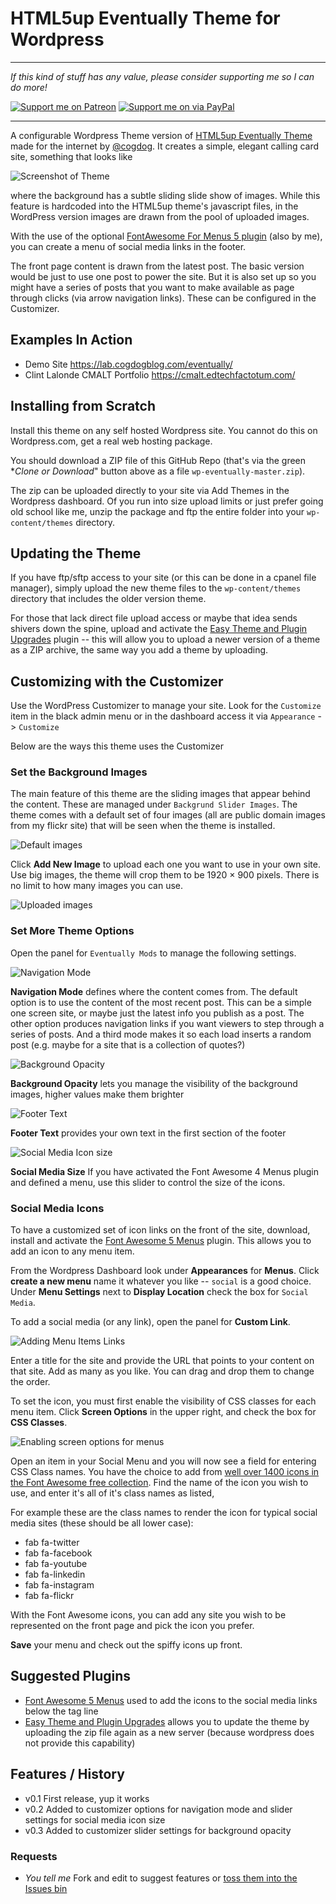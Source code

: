 # HTML5up Eventually Theme for Wordpress

-----
*If this kind of stuff has any value, please consider supporting me so I can do more!*

[![Support me on Patreon](http://cogdog.github.io/images/badge-patreon.png)](https://patreon.com/cogdog) [![Support me on via PayPal](http://cogdog.github.io/images/badge-paypal.png)](https://paypal.me/cogdog)

----- 


A configurable Wordpress Theme version of [HTML5up Eventually Theme](https://html5up.net/eventually) made for the internet by [@cogdog](http://cog.dog). It creates a simple, elegant calling card site, something that looks like

![Screenshot of Theme](screenshot.png "Screenshot of Eventually Theme")

where the background has a subtle sliding slide show of images. While this feature is hardcoded into the HTML5up theme's javascript files, in the WordPress version images are drawn from the pool of uploaded images.

With the use of the optional [FontAwesome For Menus 5 plugin](http://github.com/cogdog/font-awesome-5-menus) (also by me), you can create a menu of social media links in the footer.

The front page content is drawn from the latest post. The basic version would be just to use one post to power the site. But it is also set up so you might have a series of posts that you want to make available as page through clicks (via arrow navigation links). These can be configured in the Customizer.


## Examples In Action

* Demo Site https://lab.cogdogblog.com/eventually/
* Clint Lalonde CMALT Portfolio https://cmalt.edtechfactotum.com/


## Installing from Scratch

Install this theme on any self hosted Wordpress site. You cannot do this on Wordpress.com, get a real web hosting package.

You should download a ZIP file of this GitHub Repo (that's via the green **Clone or Download*" button above as a file `wp-eventually-master.zip`). 

The zip can be uploaded directly to your site via Add Themes in the Wordpress dashboard. Of you run into size upload limits or just prefer going old school like me, unzip the package and ftp the entire folder into your `wp-content/themes` directory.

## Updating the Theme

If you have ftp/sftp access to your site (or this can be done in a cpanel file manager), simply upload the new theme files to the `wp-content/themes` directory that includes the older version theme. 

For those that lack direct file upload access or maybe that idea sends shivers down the spine, upload and activate the [Easy Theme and Plugin Upgrades](https://wordpress.org/plugins/easy-theme-and-plugin-upgrades/) plugin -- this will allow you to upload a newer version of a theme as a ZIP archive, the same way you add a theme by uploading.


## Customizing with the Customizer

Use the WordPress Customizer to manage your site. Look for the `Customize` item in the black admin menu or in the dashboard access it via `Appearance` -> `Customize`

Below are the ways this theme uses the Customizer

### Set the Background Images

The main feature of this theme are the sliding images that appear behind the content. These are managed under `Backgrund Slider Images`. The theme comes with a default set of four images (all are public domain images from my flickr site) that will be seen when the theme is installed.

![Default images](images/header-images-suggested.jpg "Default images")

Click **Add New Image** to upload each one you want to use in your own site. Use big images, the theme will crop them to be 1920 × 900 pixels. There is no limit to how many images you can use.

![Uploaded images](images/customizer-header-images.jpg "Uploaded images")


### Set More Theme Options

Open the panel for `Eventually Mods` to manage the following settings.


![Navigation Mode](images/eventually-nav-mode.jpg "Navigation Mode settings")

**Navigation Mode** defines where the content comes from. The default option is to use the content of the most recent post. This can be a simple one screen site, or maybe just the latest info you publish as a post. The other option produces navigation links if you want viewers to step through a series of posts. And a third mode makes it so each load inserts a random post (e.g. maybe for a site that is a collection of quotes?)


![Background Opacity](images/background-opacity.jpg "Background Opacity slider")

**Background Opacity** lets you manage the visibility of the background images, higher values make them brighter

![Footer Text](images/footer-text.jpg "Footer Text entry")

**Footer Text** provides your own text in the first section of the footer

![Social Media Icon size](images/social-media-size.jpg "Social Media Icon size")

**Social Media Size** If you have activated the Font Awesome 4 Menus plugin and defined a menu, use this slider to control the size of the icons.



### Social Media Icons

To have a customized set of icon links on the front of the site, download, install and activate the [Font Awesome 5 Menus](https://github.com/cogdog/font-awesome-5-menus) plugin. This allows you to add an icon to any menu item.

From the Wordpress Dashboard look under **Appearances** for **Menus**. Click **create a new menu**  name it whatever you like -- `social` is  a good choice. Under  **Menu Settings** next to **Display Location** check the box for `Social Media`. 

To add a social media (or any link), open the panel for **Custom Link**. 

![](images/add-custom-link.jpg "Adding Menu Items Links")

Enter a title for the site and provide the URL that points to your content on that site. Add as many as you like. You can drag and drop them to change the order.

To set the icon, you must first enable the visibility of CSS classes for each menu item.  Click **Screen Options** in the upper right, and check the box for **CSS Classes**.

![](images/screen-options.jpg "Enabling screen options for menus")

Open an item in your Social Menu and you will now see a field for entering CSS Class names. You have the choice to add from [well over 1400 icons in the Font Awesome free collection](https://fontawesome.com/icons?d=gallery&m=free). Find the name of the icon you wish to use, and enter it's all of it's class names as listed,

For example these are the class names to render the icon for typical social media sites (these should be all lower case):

* fab fa-twitter
* fab fa-facebook
* fab fa-youtube
* fab fa-linkedin
* fab fa-instagram
* fab fa-flickr

With the Font Awesome icons, you can add any site you wish to be represented on the front page and pick the icon you prefer.

**Save** your menu and check out the spiffy icons up front. 


## Suggested Plugins

* [Font Awesome 5 Menus](https://github.com/cogdog/font-awesome-5-menus) used to add the icons to the social media links below the tag line
* [Easy Theme and Plugin Upgrades](https://wordpress.org/plugins/easy-theme-and-plugin-upgrades/) allows you to update the theme by uploading the zip file again as a new server (because wordpress does not provide this capability)


## Features / History

* v0.1 First release, yup it works
* v0.2 Added to customizer options for navigation mode and slider settings for social media icon size
* v0.3 Added to customizer slider settings for background opacity

### Requests

* *You tell me* Fork and edit to suggest features or [toss them into the Issues bin](https://github.com/cogdog/wp-eventually/issues)

 